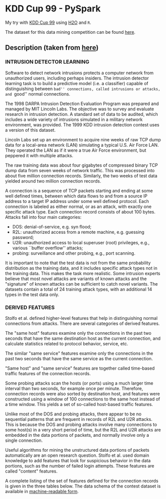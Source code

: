 # KDD Cup 99 - PySpark  

My try with [KDD Cup 99](http://kdd.ics.uci.edu/databases/kddcup99/task.html) using [H2O](http://0xdata.com/) and `R`.  

The dataset for this data mining competition can be found [here](http://kdd.ics.uci.edu/databases/kddcup99/kddcup99.html).  

## Description (taken from [here](http://kdd.ics.uci.edu/databases/kddcup99/task.html))  

### INTRUSION DETECTOR LEARNING  

Software to detect network intrusions protects a computer network from unauthorized users, including perhaps insiders. The intrusion detector learning task is to build a predictive model (i.e. a classifier) capable of distinguishing between ``bad'' connections, called intrusions or attacks, and ``good'' normal connections.  

The 1998 DARPA Intrusion Detection Evaluation Program was prepared and managed by MIT Lincoln Labs. The objective was to survey and evaluate research in intrusion detection.  A standard set of data to be audited, which includes a wide variety of intrusions simulated in a military network environment, was provided.  The 1999 KDD intrusion detection contest uses a version of this dataset.  

Lincoln Labs set up an environment to acquire nine weeks of raw TCP dump data for a local-area network (LAN) simulating a typical U.S. Air Force LAN.  They operated the LAN as if it were a true Air Force environment, but peppered it with multiple attacks.  

The raw training data was about four gigabytes of compressed binary TCP dump data from seven weeks of network traffic.  This was processed into about five million connection records.  Similarly, the two weeks of test data yielded around two million connection records.  

A connection is a sequence of TCP packets starting and ending at some well defined times, between which data flows to and from a source IP address to a target IP address under some well defined protocol.  Each connection is labeled as either normal, or as an attack, with exactly one specific attack type.  Each connection record consists of about 100 bytes.  
Attacks fall into four main categories:  

* DOS: denial-of-service, e.g. syn flood;  
* R2L: unauthorized access from a remote machine, e.g. guessing password;  
* U2R:  unauthorized access to local superuser (root) privileges, e.g., various ``buffer overflow'' attacks;  
* probing: surveillance and other probing, e.g., port scanning.  

It is important to note that the test data is not from the same probability distribution as the training data, and it includes specific attack types not in the training data.  This makes the task more realistic. Some intrusion experts believe that most novel attacks are variants of known attacks and the "signature" of known attacks can be sufficient to catch novel variants.  The datasets contain a total of 24 training attack types, with an additional 14 types in the test data only.  

### DERIVED FEATURES  

Stolfo et al. defined higher-level features that help in distinguishing normal connections from attacks.  There are several categories of derived features.  

The "same host" features examine only the connections in the past two seconds that have the same destination host as the current connection, and calculate statistics related to protocol behavior, service, etc.  

The similar "same service" features examine only the connections in the past two seconds that have the same service as the current connection.  

"Same host" and "same service" features are together called  time-based traffic features of the connection records.  

Some probing attacks scan the hosts (or ports) using a much larger time interval than two seconds, for example once per minute. Therefore, connection records were also sorted by destination host, and features were constructed using a window of 100 connections to the same host instead of a time window. This yields a set of so-called host-based traffic features.  

Unlike most of the DOS and probing attacks, there appear to be no sequential patterns that are frequent in records of R2L and U2R attacks. This is because the DOS and probing attacks involve many connections to some host(s) in a very short period of time, but the R2L and U2R attacks are embedded in the data portions of packets, and normally involve only a single connection.  

Useful algorithms for mining the unstructured data portions of packets automatically are an open research question.  Stolfo et al. used domain knowledge to add features that look for suspicious behavior in the data portions, such as the number of failed login attempts.  These features are called "content" features.  

A complete listing of the set of features defined for the connection records is given in the three tables below.  The data schema of the contest dataset is available in [machine-readable form](http://kdd.ics.uci.edu/databases/kddcup99/kddcup.names).   
